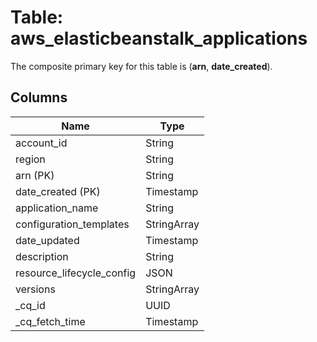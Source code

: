 # Table: aws_elasticbeanstalk_applications


The composite primary key for this table is (**arn**, **date_created**).


## Columns
| Name          | Type          |
| ------------- | ------------- |
|account_id|String|
|region|String|
|arn (PK)|String|
|date_created (PK)|Timestamp|
|application_name|String|
|configuration_templates|StringArray|
|date_updated|Timestamp|
|description|String|
|resource_lifecycle_config|JSON|
|versions|StringArray|
|_cq_id|UUID|
|_cq_fetch_time|Timestamp|
